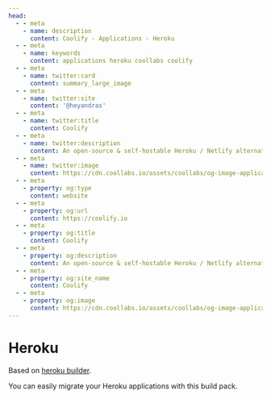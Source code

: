 ```yaml
---
head:
  - - meta
    - name: description
      content: Coolify - Applications - Heroku
  - - meta
    - name: keywords
      content: applications heroku coollabs coolify 
  - - meta
    - name: twitter:card
      content: summary_large_image
  - - meta
    - name: twitter:site
      content: '@heyandras'
  - - meta
    - name: twitter:title
      content: Coolify
  - - meta
    - name: twitter:description
      content: An open-source & self-hostable Heroku / Netlify alternative.
  - - meta
    - name: twitter:image
      content: https://cdn.coollabs.io/assets/coollabs/og-image-applications.png
  - - meta
    - property: og:type
      content: website
  - - meta
    - property: og:url
      content: https://coolify.io
  - - meta
    - property: og:title
      content: Coolify
  - - meta
    - property: og:description
      content: An open-source & self-hostable Heroku / Netlify alternative.
  - - meta
    - property: og:site_name
      content: Coolify
  - - meta
    - property: og:image
      content: https://cdn.coollabs.io/assets/coollabs/og-image-applications.png
---
```

# Heroku
Based on [heroku builder](https://github.com/heroku/builder).

You can easily migrate your Heroku applications with this build pack.